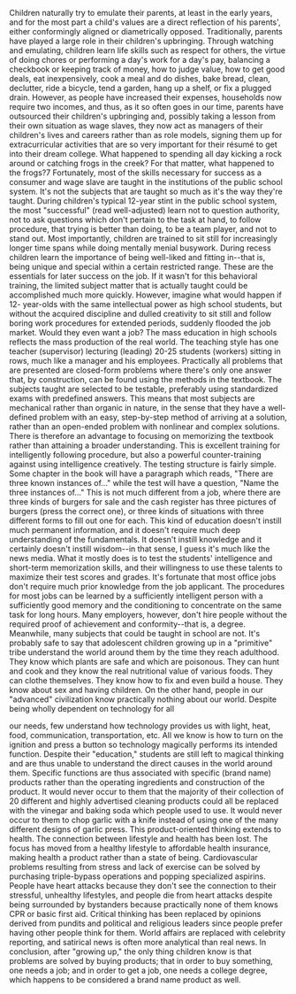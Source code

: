 Children naturally try to emulate their parents, at least in the early years, and
for the most part a child's values are a direct reflection of his parents', either
conformingly  aligned  or  diametrically  opposed.  Traditionally,  parents  have
played  a  large  role  in  their  children's  upbringing.  Through  watching  and
emulating, children learn life skills such as respect for others, the virtue of doing
chores or performing a day's work for a day's pay, balancing a checkbook or
keeping  track  of  money,  how  to  judge  value,  how  to  get  good  deals,  eat
inexpensively, cook a meal and do dishes, bake bread, clean, declutter, ride a
bicycle, tend a garden,  hang  up  a  shelf,  or  fix  a  plugged  drain.  However,  as
people have increased their expenses, households now require two incomes, and
thus, as it so often goes in our time, parents have outsourced their  children's
upbringing and, possibly taking a lesson from their own situation as wage slaves,
they now act as managers of their children's lives and careers rather than as role
models, signing them up for extracurricular activities that are so very important
for their résumé to get into their dream college. What happened to spending all
day kicking a rock around or catching frogs in the creek? For that matter, what
happened to the frogs?7
Fortunately, most of the skills necessary for success as a consumer and wage
slave  are  taught  in  the  institutions  of  the  public  school  system.  It's  not  the
subjects that are taught so much as it's the way they're taught. During children's
typical  12-year  stint  in  the  public  school  system,  the  most  "successful"  (read
well-adjusted) learn not to question authority, not to ask questions which don't
pertain to the task at hand, to follow procedure, that trying is better than doing,
to be a team player, and not to stand out. Most importantly, children are trained
to  sit  still  for  increasingly  longer  time  spans  while  doing  mentally  menial
busywork. During recess children learn the importance of being well-liked and
fitting  in--that  is,  being  unique  and  special  within  a  certain  restricted  range.
These  are  the  essentials  for  later  success  on  the  job.  If  it  wasn't  for  this
behavioral training, the limited subject matter that is actually taught could be
accomplished much more quickly. However, imagine what would happen if 12-
year-olds with the same intellectual power as high school students, but without
the acquired discipline and dulled creativity to sit still and follow boring work
procedures for extended periods, suddenly flooded the job market. Would they
even want a job?
The mass education in high schools reflects the mass production of the real
world. The teaching style has one teacher (supervisor) lecturing (leading) 20-25
students  (workers)  sitting  in  rows,  much  like  a  manager  and  his  employees.
Practically  all  problems  that  are  presented  are  closed-form  problems  where
there's only one answer that, by construction, can be found using the methods in
the textbook. The subjects taught are selected to be testable, preferably using
standardized exams with predefined answers. This means that most subjects are
mechanical  rather  than  organic  in  nature,  in  the  sense  that  they  have  a  well-
defined  problem  with  an  easy,  step-by-step  method  of  arriving  at  a  solution,
rather than an open-ended problem with nonlinear and complex solutions. There
is therefore an advantage to focusing on memorizing the textbook rather than
attaining  a  broader  understanding.  This  is  excellent  training  for  intelligently
following  procedure,  but  also  a  powerful  counter-training  against  using
intelligence creatively.
The testing structure is fairly simple. Some chapter in the book will have a
paragraph which reads, "There are three known instances of..." while the test
will have a question, "Name the three instances of..." This is not much different
from a job, where there are three kinds of burgers for sale and the cash register
has three pictures of burgers (press the correct one), or three kinds of situations
with three different forms to fill out one for each. This kind of education doesn't
instill  much  permanent  information,  and  it  doesn't  require  much  deep
understanding of the fundamentals. It doesn't instill knowledge and it certainly
doesn't instill wisdom--in that sense, I guess it's much like the news media. What
it mostly does is to test the students' intelligence and short-term memorization
skills, and their willingness to use these talents to maximize their test scores and
grades. It's fortunate that most office jobs don't require much prior knowledge
from  the  job  applicant.  The  procedures  for  most  jobs  can  be  learned  by  a
sufficiently  intelligent  person  with  a  sufficiently  good  memory  and  the
conditioning to concentrate on the same task for long hours. Many employers,
however,  don't  hire  people  without  the  required  proof  of  achievement  and
conformity--that is, a degree.
Meanwhile,  many  subjects  that  could  be  taught  in  school  are  not.  It's
probably safe to say that adolescent children growing up in a "primitive" tribe
understand the world around them by the time they reach adulthood. They know
which plants are safe and which are poisonous. They can hunt and cook and they
know the real nutritional value of various foods. They can clothe themselves.
They know how to fix and even build a house. They know about sex and having
children.
On the other hand, people in our "advanced" civilization know practically
nothing about our world. Despite being wholly dependent on technology for all

our needs, few understand how technology provides us with light, heat, food,
communication, transportation, etc. All we know is how to turn on the ignition
and  press  a  button  so  technology  magically  performs  its  intended  function.
Despite their "education," students are still left to magical thinking and are thus
unable  to  understand  the  direct  causes  in  the  world  around  them.  Specific
functions are thus associated with specific (brand name) products rather than the
operating ingredients and construction of the product. It would never occur to
them that the majority of their collection of 20 different and highly advertised
cleaning products could all be replaced with the vinegar and baking soda which
people used to use. It would never occur to them to chop garlic with a knife
instead of using one of the many different designs of garlic press.
This  product-oriented  thinking  extends  to  health.  The  connection  between
lifestyle and health has been lost. The focus has moved from a healthy lifestyle
to affordable health insurance, making health a product rather than a state of
being. Cardiovascular problems resulting from stress and lack of exercise can be
solved by purchasing triple-bypass operations and popping specialized aspirins.
People have heart attacks because they don't see the connection to their stressful,
unhealthy lifestyles, and people die from heart attacks despite being surrounded
by bystanders because practically none of them knows CPR or basic first aid.
Critical  thinking  has  been  replaced  by  opinions  derived  from  pundits  and
political and religious leaders since people prefer having other people think for
them. World affairs are replaced with celebrity reporting, and satirical news is
often more analytical than real news.
In  conclusion,  after  "growing  up,"  the  only  thing  children  know  is  that
problems are solved by buying products; that in order to buy something, one
needs a job; and in order to get a job, one needs a college degree, which happens
to be considered a brand name product as well.